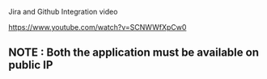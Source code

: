 

Jira and Github Integration video

https://www.youtube.com/watch?v=SCNWWfXpCw0

NOTE : Both the application must be available on public IP
-----------------------------------------------------------

